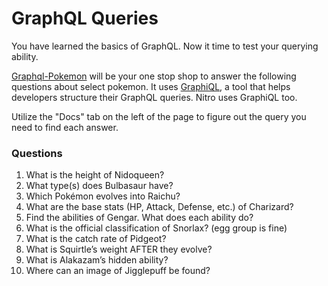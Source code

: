 # GraphQL Queries

You have learned the basics of GraphQL. Now it time to test your querying ability.

[Graphql-Pokemon](https://graphqlpokemon.favware.tech/v8) will be your one stop shop to answer the following questions about select pokemon. It uses [GraphiQL](https://medium.com/the-graphqlhub/graphiql-graphql-s-killer-app-9896242b2125), a tool that helps developers structure their GraphQL queries. Nitro uses GraphiQL too.

Utilize the "Docs" tab on the left of the page to figure out the query you need to find each answer.

### Questions

1. What is the height of Nidoqueen?
2. What type(s) does Bulbasaur have?
3. Which Pokémon evolves into Raichu?
4. What are the base stats (HP, Attack, Defense, etc.) of Charizard?
5. Find the abilities of Gengar. What does each ability do?
6. What is the official classification of Snorlax? (egg group is fine)
7. What is the catch rate of Pidgeot?
8. What is Squirtle’s weight AFTER they evolve?
9. What is Alakazam’s hidden ability?
10. Where can an image of Jigglepuff be found?
